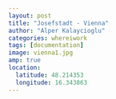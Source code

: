 ```yaml
---
layout: post
title: "Josefstadt - Vienna"
author: "Alper Kalaycioglu"
categories: whereiwork
tags: [documentation]
image: vienna1.jpg
amp: true
location:
  latitude: 48.214353
  longitude: 16.343863
---
```

